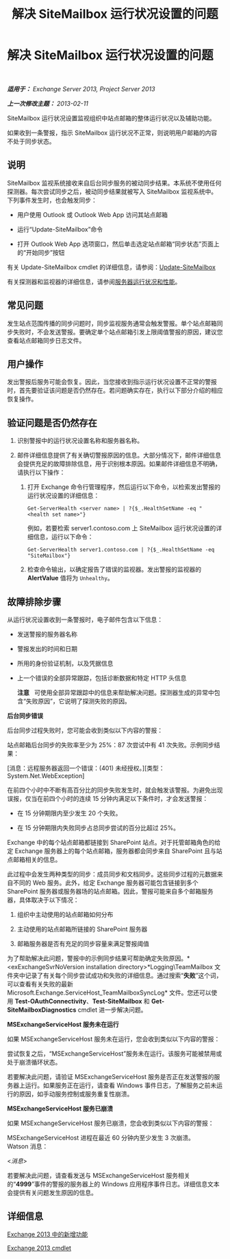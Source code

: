 ﻿---
title: 解决 SiteMailbox 运行状况设置的问题
TOCTitle: 解决 SiteMailbox 运行状况设置的问题
ms:assetid: ac00985c-c9a5-44bf-b152-4b99d8ae24ed
ms:mtpsurl: https://technet.microsoft.com/zh-cn/library/ms.exch.scom.sitemailbox(v=EXCHG.150)
ms:contentKeyID: 53275707
ms.date: 10/08/2015
mtps_version: v=EXCHG.150
ms.translationtype: HT
---

# 解决 SiteMailbox 运行状况设置的问题

 

_**适用于：** Exchange Server 2013, Project Server 2013_

_**上一次修改主题：** 2013-02-11_

SiteMailbox 运行状况设置监视组织中站点邮箱的整体运行状况以及辅助功能。

如果收到一条警报，指示 SiteMailbox 运行状况不正常，则说明用户邮箱的内容不处于同步状态。

## 说明

SiteMailbox 监视系统接收来自后台同步服务的被动同步结果。本系统不使用任何探测器。每次尝试同步之后，被动同步结果就被写入 SiteMailbox 监视系统中。下列事件发生时，也会触发同步：

  - 用户使用 Outlook 或 Outlook Web App 访问其站点邮箱

  - 运行“Update-SiteMailbox”命令

  - 打开 Outlook Web App 选项窗口，然后单击选定站点邮箱“同步状态”页面上的“开始同步”按钮

有关 Update-SiteMailbox cmdlet 的详细信息，请参阅：[Update-SiteMailbox](https://technet.microsoft.com/zh-cn/library/jj218690\(v=exchg.150\))

有关探测器和监视器的详细信息，请参阅[服务器运行状况和性能](https://technet.microsoft.com/zh-cn/library/jj150551\(v=exchg.150\))。

## 常见问题

发生站点范围传播的同步问题时，同步监视服务通常会触发警报。单个站点邮箱同步失败时，不会发送警报。要确定单个站点邮箱引发上限阈值警报的原因，建议您查看站点邮箱同步日志文件。

## 用户操作

发出警报后服务可能会恢复。因此，当您接收到指示运行状况设置不正常的警报时，首先要验证该问题是否仍然存在。若问题确实存在，执行以下部分介绍的相应恢复操作。

## 验证问题是否仍然存在

1.  识别警报中的运行状况设置名称和服务器名称。

2.  邮件详细信息提供了有关确切警报原因的信息。大部分情况下，邮件详细信息会提供充足的故障排除信息，用于识别根本原因。如果邮件详细信息不明确，请执行以下操作：
    
    1.  打开 Exchange 命令行管理程序，然后运行以下命令，以检索发出警报的运行状况设置的详细信息：
        
            Get-ServerHealth <server name> | ?{$_.HealthSetName -eq "<health set name>"}
        
        例如，若要检索 server1.contoso.com 上 SiteMailbox 运行状况设置的详细信息，运行以下命令：
        
            Get-ServerHealth server1.contoso.com | ?{$_.HealthSetName -eq "SiteMailbox"}
    
    2.  检查命令输出，以确定报告了错误的监视器。发出警报的监视器的 **AlertValue** 值将为 `Unhealthy`。

## 故障排除步骤

从运行状况设置收到一条警报时，电子邮件包含以下信息：

  - 发送警报的服务器名称

  - 警报发出的时间和日期

  - 所用的身份验证机制，以及凭据信息

  - 上一个错误的全部异常跟踪，包括诊断数据和特定 HTTP 头信息  
    
    **注意**   可使用全部异常跟踪中的信息来帮助解决问题。探测器生成的异常中包含“失败原因”，它说明了探测失败的原因。

**后台同步错误**

后台同步过程失败时，您可能会收到类似以下内容的警报：

站点邮箱后台同步的失败率至少为 25%：87 次尝试中有 41 次失败。示例同步结果：

\[消息：远程服务器返回一个错误：(401) 未经授权。\]\[类型：System.Net.WebException\]

在前四个小时中不断有高百分比的同步失败发生时，就会触发该警报。为避免出现误报，仅当在前四个小时的连续 15 分钟内满足以下条件时，才会发送警报：

  - 在 15 分钟期限内至少发生 20 个失败。

  - 在 15 分钟期限内失败同步占总同步尝试的百分比超过 25%。

Exchange 中的每个站点邮箱都链接到 SharePoint 站点。对于托管邮箱角色的给定 Exchange 服务器上的每个站点邮箱，服务器都会同步来自 SharePoint 且与站点邮箱相关的信息。

此过程中会发生两种类型的同步：成员同步和文档同步。这些同步过程的元数据来自不同的 Web 服务。此外，给定 Exchange 服务器可能包含链接到多个 SharePoint 服务器或服务器场的站点邮箱。因此，警报可能来自多个邮箱服务器，具体取决于以下情况：

1.  组织中主动使用的站点邮箱如何分布

2.  主动使用的站点邮箱所链接的 SharePoint 服务器

3.  邮箱服务器是否有充足的同步容量来满足警报阈值

为了帮助解决此问题，警报中的示例同步结果可帮助确定失败原因。*\<exExchangeSvrNoVersion installation directory\>*Logging\\TeamMailbox 文件夹中记录了有关每个同步尝试成功和失败的详细信息。通过搜索“**失败**”这个词，可以查看有关失败的最新 Microsoft.Exchange.ServiceHost\_TeamMailboxSyncLog\* 文件。您还可以使用 **Test-OAuthConnectivity**、**Test-SiteMailbox** 和 **Get-SiteMailboxDiagnostics** cmdlet 进一步解决问题。

**MSExchangeServiceHost 服务未在运行**

如果 MSExchangeServiceHost 服务未在运行，您会收到类似以下内容的警报：

尝试恢复之后，“MSExchangeServiceHost”服务未在运行。该服务可能被禁用或处于崩溃循环状态。

若要解决此问题，请验证 MSExchangeServiceHost 服务是否正在发送警报的服务器上运行。如果服务正在运行，请查看 Windows 事件日志，了解服务之前未运行的原因，如手动服务控制或服务重复性崩溃。

**MSExchangeServiceHost 服务已崩溃**

如果 MSExchangeServiceHost 服务已崩溃，您会收到类似以下内容的警报：

MSExchangeServiceHost 进程在最近 60 分钟内至少发生 3 次崩溃。  
Watson 消息：

\<*消息*\>

若要解决此问题，请查看发送与 MSExchangeServiceHost 服务相关的“**4999**”事件的警报的服务器上的 Windows 应用程序事件日志。详细信息文本会提供有关问题发生原因的信息。

## 详细信息

[Exchange 2013 中的新增功能](https://technet.microsoft.com/zh-cn/library/jj150540\(v=exchg.150\))

[Exchange 2013 cmdlet](https://technet.microsoft.com/zh-cn/library/bb124413\(v=exchg.150\))

